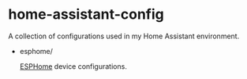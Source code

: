 # home-assistant-config

A collection of configurations used in my Home Assistant environment.

- esphome/

    [ESPHome](https://esphome.io/) device configurations.
